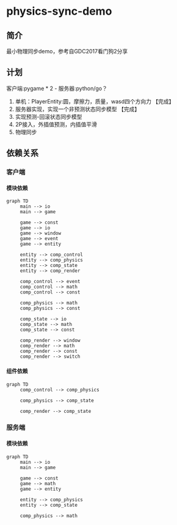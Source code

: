 # physics-sync-demo

## 简介
最小物理同步demo，参考自GDC2017看门狗2分享

## 计划
客户端:pygame * 2 - 服务器:python/go？
1. 单机：PlayerEntity:圆，摩擦力，质量，wasd四个方向力 【完成】
2. 服务器实现，实现一个非预测状态同步模型 【完成】
3. 实现预测-回滚状态同步模型
4. 2P接入，外插值预测，内插值平滑
5. 物理同步

## 依赖关系

### 客户端

#### 模块依赖
```mermaid
graph TD
     main --> io
     main --> game

     game --> const
     game --> io
     game --> window
     game --> event
     game --> entity

     entity --> comp_control
     entity --> comp_physics
     entity --> comp_state
     entity --> comp_render

     comp_control --> event
     comp_control --> math
     comp_control --> const

     comp_physics --> math
     comp_physics --> const

     comp_state --> io
     comp_state --> math
     comp_state --> const

     comp_render --> window
     comp_render --> math
     comp_render --> const
     comp_render --> switch
```
#### 组件依赖
```mermaid
graph TD
     comp_control --> comp_physics

     comp_physics --> comp_state

     comp_render --> comp_state
```

### 服务端

#### 模块依赖
```mermaid
graph TD
     main --> io
     main --> game

     game --> const
     game --> math
     game --> entity

     entity --> comp_physics
     entity --> comp_state

     comp_physics --> math
```

